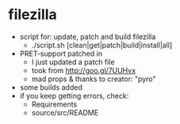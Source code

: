 filezilla
=========
* script for: update, patch and build filezilla
	* ./script.sh [clean|get|patch|build|install|all]
* PRET-support patched in
	* I just updated a patch file
	* took from http://goo.gl/7UUHvx
	* mad props & thanks to creator: "pyro"
* some builds added
* if you keep getting errors, check:
	* Requirements
	* source/src/README